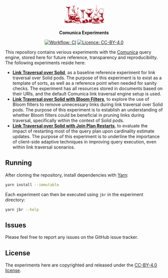 <p align="center">
  <img alt="Comunica" src=".github/assets/logo.svg" width="128">
</p>

<p align="center">
  <strong>Comunica Experiments</strong>
</p>

<p align="center">
  <a href="https://github.com/surilindur/comunica-experiments/actions/workflows/ci.yml"><img alt="Workflow: CI" src=https://github.com/surilindur/comunica-experiments/actions/workflows/ci.yml/badge.svg?branch=main"></a>
  <a href="https://creativecommons.org/licenses/by/4.0/"><img alt="Licence: CC-BY-4.0" src="https://img.shields.io/badge/License-CC_BY_4.0-white.svg"></a>
</p>

This repository contains verious experiments with the [Comunica](https://github.com/comunica/comunica) query engine,
stored here for future reference, transparency and reproducibility.
The following experiments reside here:

* [**Link Traversal over Solid**](experiments/ltqp-solid-default/), as a baseline reference experiment for link traversal over Solid pods. The purpose of this experiment is to exist as a template of sorts, as well as a reference point when needed for sanity checks. The experiment has all resources stored in documents based on their URIs, and the default Comunica link traversal engine setup is used.
* [**Link Traversal over Solid with Bloom Filters**](experiments/ltqp-solid-bloom-filters/), to explore the use of Bloom filters to remove unnecessary links during link traversal over Solid pods. The purpose of this experiment is to establish an understanding of whether Bloom filters could be beneficial in pruning links during traversal, specifically within the context of Solid pods.
* [**Link Traversal over Solid with Join Plan Restarts**](experiments/ltqp-solid-join-restart/), to evaluate the impact of restarting most of the query plan upon cardinality estimate updates. The purpose of this experiment is to underline the importance of client-side adaptive techniques in improving query execution, even within link traversal scenarios.

## Running

After cloning the repository, install dependencies with [Yarn](https://github.com/yarnpkg/berry):

```bash
yarn install --immutable
```

Each experiment can then be executed using `jbr` in the experiment directory:

```bash
yarn jbr --help
```

## Issues

Please feel free to report any issues on the GitHub issue tracker.

## License

The experiments here are copyrighted and released under the [CC-BY-4.0 license](https://creativecommons.org/licenses/by/4.0/).
